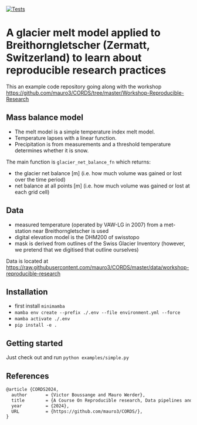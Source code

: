 [![Tests](https://github.com/vboussange/rere/actions/workflows/runtest.yml/badge.svg)](https://github.com/vboussange/rere/actions/workflows/runtest.yml)

# A glacier melt model applied to Breithorngletscher (Zermatt, Switzerland) to learn about reproducible research practices

This an example code repository going along with the workshop https://github.com/mauro3/CORDS/tree/master/Workshop-Reproducible-Research

## Mass balance model

- The melt model is a simple temperature index melt model.
- Temperature lapses with a linear function.
- Precipitation is from measurements and a threshold temperature determines whether it is snow.

The main function is `glacier_net_balance_fn` which returns:
- the glacier net balance [m] (i.e. how much volume was gained or lost
  over the time period)
- net balance at all points [m] (i.e. how much volume was gained or
  lost at each grid cell)


## Data

- measured temperature (operated by VAW-LG in 2007) from a met-station near Breithorngletscher is used
- digital elevation model is the DHM200 of swisstopo
- mask is derived from outlines of the Swiss Glacier Inventory (however, we pretend that we digitised that outline ourselves)

Data is located at https://raw.githubusercontent.com/mauro3/CORDS/master/data/workshop-reproducible-research


## Installation
- first install `minimamba`
- `mamba env create --prefix ./.env --file environment.yml --force`
- `mamba activate ./.env`
- `pip install -e .`

## Getting started
Just check out and run `python examples/simple.py`

## References
```latex
@article {CORDS2024,
  author       = {Victor Boussange and Mauro Werder},
  title        = {A Course On Reproducible research, Data pipelines and Scientific computing},
  year         = {2024},
  URL          = {https://github.com/mauro3/CORDS/},
}
```